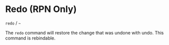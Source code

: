 # Redo (RPN Only)
`redo` / `~`

The `redo` command will restore the change that was undone with undo. This command is rebindable.
